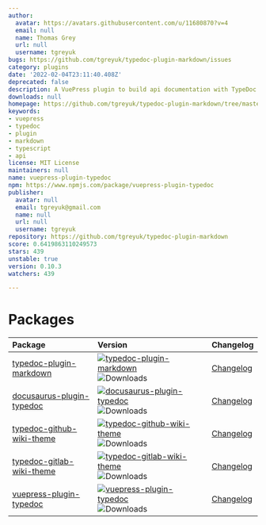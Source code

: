 ```yaml
---
author:
  avatar: https://avatars.githubusercontent.com/u/11680870?v=4
  email: null
  name: Thomas Grey
  url: null
  username: tgreyuk
bugs: https://github.com/tgreyuk/typedoc-plugin-markdown/issues
category: plugins
date: '2022-02-04T23:11:40.408Z'
deprecated: false
description: A VuePress plugin to build api documentation with TypeDoc.
downloads: null
homepage: https://github.com/tgreyuk/typedoc-plugin-markdown/tree/master/packages/vuepress-plugin-typedoc
keywords:
- vuepress
- typedoc
- plugin
- markdown
- typescript
- api
license: MIT License
maintainers: null
name: vuepress-plugin-typedoc
npm: https://www.npmjs.com/package/vuepress-plugin-typedoc
publisher:
  avatar: null
  email: tgreyuk@gmail.com
  name: null
  url: null
  username: tgreyuk
repository: https://github.com/tgreyuk/typedoc-plugin-markdown
score: 0.6419863110249573
stars: 439
unstable: true
version: 0.10.3
watchers: 439

---
```


# Packages

| Package                                                                  | Version                                                                                                                                                                                                                       | Changelog                                                      |
| :----------------------------------------------------------------------- | :---------------------------------------------------------------------------------------------------------------------------------------------------------------------------------------------------------------------------- | :------------------------------------------------------------- |
| [typedoc-plugin-markdown](./packages/typedoc-plugin-markdown#readme)     | [![typedoc-plugin-markdown](https://img.shields.io/npm/v/typedoc-plugin-markdown.svg)](https://www.npmjs.com/package/typedoc-plugin-markdown) ![Downloads](https://img.shields.io/npm/dm/typedoc-plugin-markdown.svg)         | [Changelog](./packages/typedoc-plugin-markdown/CHANGELOG.md)   |
| [docusaurus-plugin-typedoc](./packages/docusaurus-plugin-typedoc#readme) | [![docusaurus-plugin-typedoc](https://img.shields.io/npm/v/docusaurus-plugin-typedoc.svg)](https://www.npmjs.com/package/docusaurus-plugin-typedoc) ![Downloads](https://img.shields.io/npm/dm/docusaurus-plugin-typedoc.svg) | [Changelog](./packages/docusaurus-plugin-typedoc/CHANGELOG.md) |
| [typedoc-github-wiki-theme](./packages/typedoc-github-wiki-theme#readme) | [![typedoc-github-wiki-theme](https://img.shields.io/npm/v/typedoc-github-wiki-theme.svg)](https://www.npmjs.com/package/typedoc-github-wiki-theme) ![Downloads](https://img.shields.io/npm/dm/typedoc-github-wiki-theme.svg) | [Changelog](./packages/typedoc-github-wiki-theme/CHANGELOG.md) |
| [typedoc-gitlab-wiki-theme](./packages/typedoc-gitlab-wiki-theme#readme) | [![typedoc-gitlab-wiki-theme](https://img.shields.io/npm/v/typedoc-gitlab-wiki-theme.svg)](https://www.npmjs.com/package/typedoc-gitlab-wiki-theme) ![Downloads](https://img.shields.io/npm/dm/typedoc-gitlab-wiki-theme.svg) | [Changelog](./packages/typedoc-gitlab-wiki-theme/CHANGELOG.md) |
| [vuepress-plugin-typedoc](./packages/vuepress-plugin-typedoc#readme)     | [![vuepress-plugin-typedoc](https://img.shields.io/npm/v/vuepress-plugin-typedoc.svg)](https://www.npmjs.com/package/vuepress-plugin-typedoc) ![Downloads](https://img.shields.io/npm/dm/vuepress-plugin-typedoc.svg)         | [Changelog](./packages/vuepress-plugin-typedoc/CHANGELOG.md)   |
